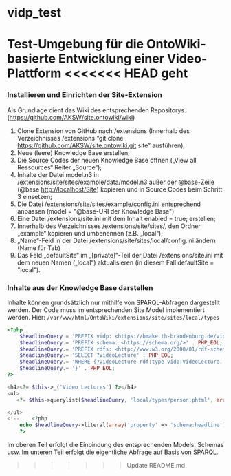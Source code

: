 # vidp_test
Test-Umgebung für die OntoWiki-basierte Entwicklung einer Video-Plattform
<<<<<<< HEAD
geht
=======

### Installieren und Einrichten der Site-Extension
Als Grundlage dient das Wiki des entsprechenden Repositorys. (https://github.com/AKSW/site.ontowiki/wiki)

1.	Clone Extension von GitHub nach <ontowikiroot>/extensions
(Innerhalb des Verzeichnisses <ontowikiroot>/extensions
“git clone https://github.com/AKSW/site.ontowiki.git site” ausführen);
2.	Neue (leere) Knowledge Base erstellen;
3.	Die Source Codes der neuen Knowledge Base öffnen
(„View all Ressources“  Reiter „Source“);
4.	Inhalte der Datei model.n3 in <ontowikiroot>/extensions/site/sites/example/data/model.n3 außer der @base-Zeile (@base <http://localhost/Site>) kopieren und in Source Codes beim Schritt 3 einsetzen;
5.	Die Datei <ontowikiroot>/extensions/site/sites/example/config.ini entsprechend anpassen
(model = "@base-URI der Knowledge Base")
6.	Eine Datei <ontowikiroot>/extensions/site.ini mit dem Inhalt enabled = true; erstellen;
7.	Innerhalb des Verzeichnisses <ontowikiroot>/extensions/site/sites/, den Ordner „example“ kopieren und umbenennen (z.B. „local“);
8.	„Name“-Feld in der Datei <ontowikiroot>/extensions/site/sites/local/config.ini ändern (Name für Tab)
9.	Das Feld „defaultSite“ im „[private]“-Teil der Datei <ontowikiroot>/extensions/site.ini mit dem neuen Namen („local“) aktualisieren (in diesem Fall defaultSite = "local").


### Inhalte aus der Knowledge Base darstellen
Inhalte können grundsätzlich nur mithilfe von SPARQL-Abfragen dargestellt werden.
Der Code muss im entsprechenden Site Model implementiert werden. Hier: ``` /var/www/html/OntoWiki/extensions/site/sites/local/types ```

```php
<?php
    $headlineQuery = 'PREFIX vidp: <https://bmake.th-brandenburg.de/vidp#>' . PHP_EOL;
    $headlineQuery.= 'PREFIX schema: <https://schema.org/>' . PHP_EOL;
    $headlineQuery.= 'PREFIX rdfs: <http://www.w3.org/2000/01/rdf-schema#>' . PHP_EOL;
    $headlineQuery.= 'SELECT ?videoLecture' . PHP_EOL;
    $headlineQuery.= 'WHERE {?videoLecture rdf:type vidp:VideoLecture.' . PHP_EOL;
    $headlineQuery.= '}' . PHP_EOL;
?>

<h4><?= $this->_('Video Lectures') ?></h4>
<ul>
   <?= $this->querylist($headlineQuery, 'local/types/person.phtml', array(), array('prefix' => '<li>', 'suffix' => '</li>')) ?>

</ul>
<!--    <?php
	echo $headlineQuery->literal(array('property' => 'schema:headline'));
    ?>
```
Im oberen Teil erfolgt die Einbindung des entsprechenden Models, Schemas usw. Im unteren Teil erfolgt die eigentliche Abfrage auf Basis von SPARQL.
>>>>>>> Update README.md
